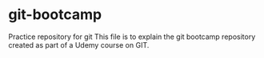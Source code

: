# git-bootcamp
Practice repository for git
This file is to explain the git bootcamp repository created as part of a Udemy course on GIT.
